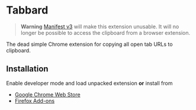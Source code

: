 # Tabbard

> **Warning**
> [Manifest v3](https://developer.chrome.com/docs/extensions/mv3/intro/mv3-overview/) will make this extension unusable.
> It will no longer be possible to access the clipboard from a browser extension.

The dead simple Chrome extension for copying all open tab URLs to clipboard.

## Installation

Enable developer mode and load unpacked extension **or** install from

- [Google Chrome Web Store](https://chrome.google.com/webstore/detail/tabbard/jjgomhmmlcknccaafhilfiodnfbommae)
- [Firefox Add-ons](https://addons.mozilla.org/en-US/firefox/addon/tabbard/)
